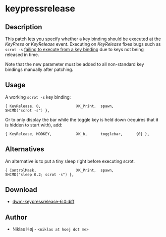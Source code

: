 keypressrelease
===============

Description
-----------
This patch lets you specify whether a key binding should be executed at the
_KeyPress_ or _KeyRelease_ event. Executing on _KeyRelease_ fixes bugs such as
`scrot -s` [failing to execute from a key binding](//lists.suckless.org/dev/1108/9185.html)
due to keys not being released in time.

Note that the new parameter must be added to all non-standard key bindings
manually after patching.

Usage
-----
A working `scrot -s` key binding:

	{ KeyRelease, 0,                XK_Print,  spawn,          SHCMD("scrot -s") },

Or to only display the bar while the toggle key is held down (requires that it
is hidden to start with), add:

    { KeyRelease, MODKEY,           XK_b,      togglebar,      {0} },

Alternatives
------------

An alternative is to put a tiny sleep right before executing scrot.

    { ControlMask,                  XK_Print,  spawn,          SHCMD("sleep 0.2; scrot -s") },

Download
--------
* [dwm-keypressrelease-6.0.diff](dwm-keypressrelease-6.0.diff)

Author
------
* Niklas Høj - `<niklas at hoej dot me>`

